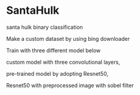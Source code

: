 # SantaHulk
santa hulk binary classification

Make a custom dataset by using bing downloader

Train with three different model below

custom model with three convolutional layers, 

pre-trained model by adopting Resnet50,

Resnet50 with preprocessed image with sobel filter
